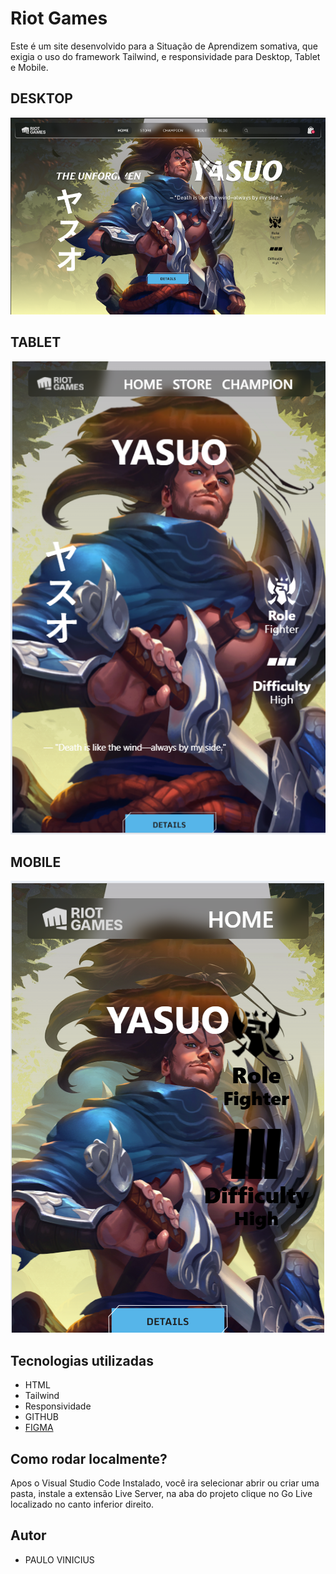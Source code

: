 # Riot Games
Este é um site desenvolvido para a Situação de Aprendizem somativa, que exigia o uso do framework Tailwind, e responsividade para Desktop, Tablet e Mobile.

## DESKTOP
![](./img/desktop.png)

## TABLET
![](./img/tablet.png)

## MOBILE
![](./img/mobile.png)

## Tecnologias utilizadas
 * HTML
 * Tailwind
 * Responsividade
 * GITHUB
 * [FIGMA](<https://www.figma.com/design/GxrNZb6vAxeVtFHQFyhxSw/lima-riot-games--Copy-?node-id=0-1&p=f&t=ZTj6DyTMGvBIAMzf-0>)

  ## Como rodar localmente?
 Apos o Visual Studio Code Instalado, você ira selecionar abrir ou criar uma pasta, instale a extensão Live Server, na aba do projeto clique no Go Live localizado no canto inferior direito.


  ## Autor
* PAULO VINICIUS
